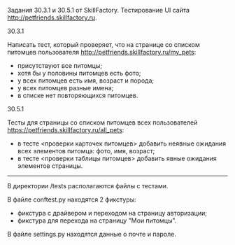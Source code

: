 Задания 30.3.1 и 30.5.1 от SkillFactory. Тестирование UI сайта http://petfriends.skillfactory.ru.

30.3.1

Написать тест, который проверяет, что на странице со списком питомцев пользователя http://petfriends.skillfactory.ru/my_pets:

- присутствуют все питомцы;
- хотя бы у половины питомцев есть фото;
- у всех питомцев есть имя, возраст и порода;
- у всех питомцев разные имена;
- в списке нет повторяющихся питомцев.

30.5.1

Тесты для страницы со списком питомцев всех пользователей https://petfriends.skillfactory.ru/all_pets:
- в тесте <проверки карточек питомцев> добавить неявные ожидания всех элементов питомца: фото, имя, возраст;
- в тесте <проверки таблицы питомцев> добавить явные ожидания элементов страницы.

__________________________________________________________________________________________________________________________________

В директории /tests располагаются файлы с тестами.

В файле conftest.py находятся 2 фикстуры:
- фикстура с драйвером и переходом на страницу авторизации;
- фикстура для перехода на страницу "Мои питомцы".

В файле settings.py находятся данные о почте и пароле.
